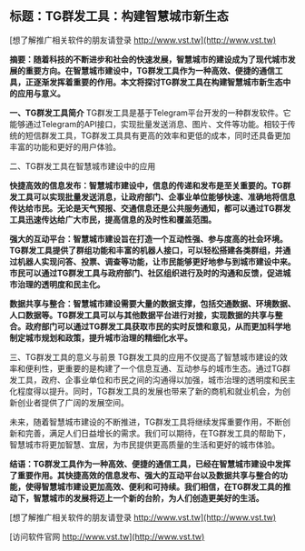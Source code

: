 ## **标题：TG群发工具：构建智慧城市新生态**

[想了解推广相关软件的朋友请登录 http://www.vst.tw](http://www.vst.tw)

**摘要：随着科技的不断进步和社会的快速发展，智慧城市的建设成为了现代城市发展的重要方向。在智慧城市建设中，TG群发工具作为一种高效、便捷的通信工具，正逐渐发挥着重要的作用。本文将探讨TG群发工具在构建智慧城市新生态中的应用与意义。**

**一、TG群发工具简介**
TG群发工具是基于Telegram平台开发的一种群发软件。它能够通过Telegram的API接口，实现批量发送消息、图片、文件等功能。相较于传统的短信群发工具，TG群发工具具有更高的效率和更低的成本，同时还具备更加丰富的功能和更好的用户体验。

二、TG群发工具在智慧城市建设中的应用

**快捷高效的信息发布：智慧城市建设中，信息的传递和发布是至关重要的。TG群发工具可以实现批量发送消息，让政府部门、企事业单位能够快速、准确地将信息传达给市民。无论是天气预报、交通信息还是公共服务通知，都可以通过TG群发工具迅速传达给广大市民，提高信息的及时性和覆盖范围。**

**强大的互动平台：智慧城市建设旨在打造一个互动性强、参与度高的社会环境。TG群发工具提供了群组功能和丰富的机器人接口，可以轻松搭建各类群组，并通过机器人实现问答、投票、调查等功能，让市民能够更好地参与到城市建设中来。市民可以通过TG群发工具与政府部门、社区组织进行及时的沟通和反馈，促进城市治理的透明度和民主化。**

**数据共享与整合：智慧城市建设需要大量的数据支撑，包括交通数据、环境数据、人口数据等。TG群发工具可以与其他数据平台进行对接，实现数据的共享与整合。政府部门可以通过TG群发工具获取市民的实时反馈和意见，从而更加科学地制定城市规划和政策，提升城市治理的精细化水平。**

三、TG群发工具的意义与前景
TG群发工具的应用不仅提高了智慧城市建设的效率和便利性，更重要的是构建了一个信息互通、互动参与的城市生态。通过TG群发工具，政府、企事业单位和市民之间的沟通得以加强，城市治理的透明度和民主化程度得以提升。同时，TG群发工具的发展也带来了新的商机和就业机会，为创新创业者提供了广阔的发展空间。

未来，随着智慧城市建设的不断推进，TG群发工具将继续发挥重要作用，不断创新和完善，满足人们日益增长的需求。我们可以期待，在TG群发工具的帮助下，智慧城市将更加智慧、宜居，为市民提供更高质量的生活和更好的城市体验。

**结语：TG群发工具作为一种高效、便捷的通信工具，已经在智慧城市建设中发挥了重要作用。其快捷高效的信息发布、强大的互动平台以及数据共享与整合的功能，使得智慧城市建设更加高效、便利和可持续。我们相信，在TG群发工具的推动下，智慧城市的发展将迈上一个新的台阶，为人们创造更美好的生活。**

[想了解推广相关软件的朋友请登录 http://www.vst.tw](http://www.vst.tw)


[访问软件官网 http://www.vst.tw](http://www.vst.tw)
